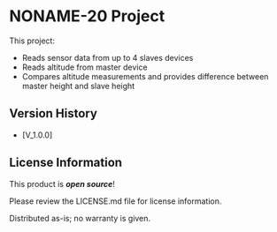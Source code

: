 NONAME-20 Project
========================================

This project:

* Reads sensor data from up to 4 slaves devices
* Reads altitude from master device
* Compares altitude measurements and provides difference between master height and slave height

Version History
---------------

* [V_1.0.0]

License Information
-------------------

This product is _**open source**_! 

Please review the LICENSE.md file for license information. 

Distributed as-is; no warranty is given.
